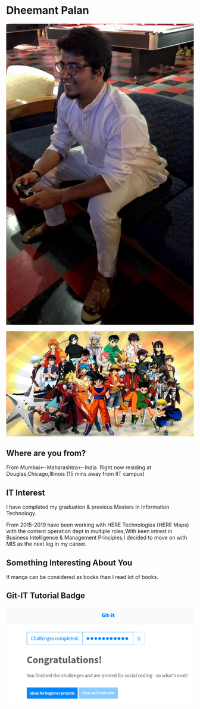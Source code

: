# Dheemant Palan

![Self](Images/Self.jpg "Dheemant Palan")

![Like](Images/Like.jpg "Anime")

## Where are you from?

From Mumbai<--Maharashtra<--India.
Right now residing at Douglas,Chicago,Illinois (15 mins away from IIT campus)

## IT Interest

I have completed my graduation & previous Masters in Information Technology.

From 2015-2019 have been working with HERE Technologies (HERE Maps) with the content operation dept in multiple roles,With keen intrest in Business Intelligence & Management Principles,I decided to move on with MIS as the next leg in my career. 

## Something Interesting About You

If manga can be considered as books than I read lot of books.

## Git-IT Tutorial Badge

![Git Tutorial](Images/badge.png "Result")
